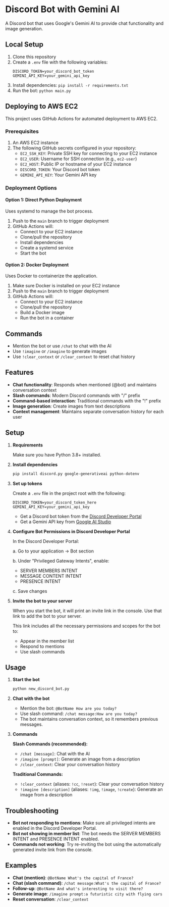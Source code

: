 # Discord Bot with Gemini AI

A Discord bot that uses Google's Gemini AI to provide chat functionality and image generation.

## Local Setup

1. Clone this repository
2. Create a `.env` file with the following variables:
   ```
   DISCORD_TOKEN=your_discord_bot_token
   GEMINI_API_KEY=your_gemini_api_key
   ```
3. Install dependencies: `pip install -r requirements.txt`
4. Run the bot: `python main.py`

## Deploying to AWS EC2

This project uses GitHub Actions for automated deployment to AWS EC2.

### Prerequisites

1. An AWS EC2 instance
2. The following GitHub secrets configured in your repository:
   - `EC2_SSH_KEY`: Private SSH key for connecting to your EC2 instance
   - `EC2_USER`: Username for SSH connection (e.g., `ec2-user`)
   - `EC2_HOST`: Public IP or hostname of your EC2 instance
   - `DISCORD_TOKEN`: Your Discord bot token
   - `GEMINI_API_KEY`: Your Gemini API key

### Deployment Options

#### Option 1: Direct Python Deployment

Uses systemd to manage the bot process.

1. Push to the `main` branch to trigger deployment
2. GitHub Actions will:
   - Connect to your EC2 instance
   - Clone/pull the repository
   - Install dependencies
   - Create a systemd service
   - Start the bot

#### Option 2: Docker Deployment

Uses Docker to containerize the application.

1. Make sure Docker is installed on your EC2 instance
2. Push to the `main` branch to trigger deployment
3. GitHub Actions will:
   - Connect to your EC2 instance
   - Clone/pull the repository
   - Build a Docker image
   - Run the bot in a container

## Commands

- Mention the bot or use `/chat` to chat with the AI
- Use `!imagine` or `/imagine` to generate images
- Use `!clear_context` or `/clear_context` to reset chat history

## Features

- **Chat functionality**: Responds when mentioned (@bot) and maintains conversation context
- **Slash commands**: Modern Discord commands with "/" prefix
- **Command-based interaction**: Traditional commands with the "!" prefix
- **Image generation**: Create images from text descriptions
- **Context management**: Maintains separate conversation history for each user

## Setup

1. **Requirements**

   Make sure you have Python 3.8+ installed.

2. **Install dependencies**

   ```bash
   pip install discord.py google-generativeai python-dotenv
   ```

3. **Set up tokens**

   Create a `.env` file in the project root with the following:

   ```
   DISCORD_TOKEN=your_discord_token_here
   GEMINI_API_KEY=your_gemini_api_key
   ```

   - Get a Discord bot token from the [Discord Developer Portal](https://discord.com/developers/applications)
   - Get a Gemini API key from [Google AI Studio](https://aistudio.google.com/)

4. **Configure Bot Permissions in Discord Developer Portal**

   In the Discord Developer Portal:
   
   a. Go to your application → Bot section
   
   b. Under "Privileged Gateway Intents", enable:
      - SERVER MEMBERS INTENT
      - MESSAGE CONTENT INTENT
      - PRESENCE INTENT
   
   c. Save changes

5. **Invite the bot to your server**

   When you start the bot, it will print an invite link in the console. Use that link to add the bot to your server.
   
   This link includes all the necessary permissions and scopes for the bot to:
   - Appear in the member list
   - Respond to mentions
   - Use slash commands

## Usage

1. **Start the bot**

   ```bash
   python new_discord_bot.py
   ```

2. **Chat with the bot**

   - Mention the bot: `@BotName How are you today?`
   - Use slash command: `/chat message:How are you today?`
   - The bot maintains conversation context, so it remembers previous messages.

3. **Commands**

   **Slash Commands (recommended):**
   - `/chat [message]`: Chat with the AI
   - `/imagine [prompt]`: Generate an image from a description
   - `/clear_context`: Clear your conversation history

   **Traditional Commands:**
   - `!clear_context` (aliases: `!cc`, `!reset`): Clear your conversation history
   - `!imagine [description]` (aliases: `!img`, `!image`, `!create`): Generate an image from a description

## Troubleshooting

- **Bot not responding to mentions**: Make sure all privileged intents are enabled in the Discord Developer Portal.
- **Bot not showing in member list**: The bot needs the SERVER MEMBERS INTENT and PRESENCE INTENT enabled.
- **Commands not working**: Try re-inviting the bot using the automatically generated invite link from the console.

## Examples

- **Chat (mention)**: `@BotName What's the capital of France?`
- **Chat (slash command)**: `/chat message:What's the capital of France?`
- **Follow-up**: `@BotName And what's interesting to visit there?`
- **Generate image**: `/imagine prompt:a futuristic city with flying cars`
- **Reset conversation**: `/clear_context` 